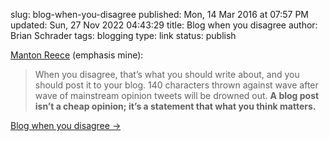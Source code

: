slug: blog-when-you-disagree
published: Mon, 14 Mar 2016 at 07:57 PM
updated: Sun, 27 Nov 2022 04:43:29 
title: Blog when you disagree
author: Brian Schrader
tags: blogging
type: link
status: publish


[Manton Reece][mr] (emphasis mine):

> When you disagree, that’s what you should write about, and you should post it to your blog. 140 characters thrown against wave after wave of mainstream opinion tweets will be drowned out. **A blog post isn’t a cheap opinion; it’s a statement that what you think matters.**

[Blog when you disagree &#8594;][mr]

[mr]: http://www.manton.org/2016/03/blog-when-you-disagree.html
